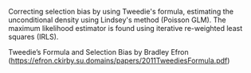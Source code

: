 Correcting selection bias by using Tweedie's formula, estimating the unconditional density using Lindsey's method (Poisson GLM).  The maximum likelihood estimator is found using iterative re-weighted least squares (IRLS).

Tweedie’s Formula and Selection Bias by Bradley Efron (https://efron.ckirby.su.domains/papers/2011TweediesFormula.pdf)
